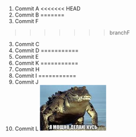1. Commit A
<<<<<<< HEAD
2. Commit B
=======
2. Commit F
>>>>>>> branchF
3. Commit C
4. Commit D
===========
5. Commit E
6. Commit K
===========
5. Commit H
6. Commit I
===========
7. Commit J
8. Commit L
![](images.jpg)